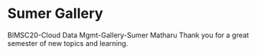 # Sumer Gallery
 BIMSC20-Cloud Data Mgmt-Gallery-Sumer Matharu
 Thank you for a great semester of new topics and learning.

